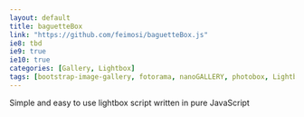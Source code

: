```yaml
---
layout: default
title: baguetteBox
link: "https://github.com/feimosi/baguetteBox.js"
ie8: tbd
ie9: true
ie10: true
categories: [Gallery, Lightbox]
tags: [bootstrap-image-gallery, fotorama, nanoGALLERY, photobox, Lightbox, colorbox]
---
```

Simple and easy to use lightbox script written in pure JavaScript
